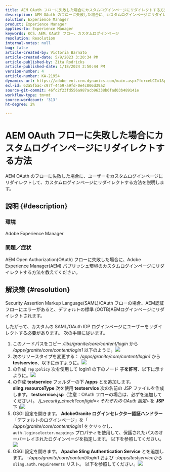 ```yaml
---
title: AEM OAuth フローに失敗した場合にカスタムログインページにリダイレクトする方法
description: AEM OAuth のフローに失敗した場合に、カスタムログインページにリダイレクトする方法を説明します。
solution: Experience Manager
product: Experience Manager
applies-to: Experience Manager
keywords: KCS、AEM、OAuth フロー、カスタムログインページ
resolution: Resolution
internal-notes: null
bug: false
article-created-by: Victoria Barnato
article-created-date: 5/9/2023 3:20:34 PM
article-published-by: Zita Rodricks
article-published-date: 1/18/2024 2:50:44 PM
version-number: 4
article-number: KA-21954
dynamics-url: https://adobe-ent.crm.dynamics.com/main.aspx?forceUCI=1&pagetype=entityrecord&etn=knowledgearticle&id=08a22b08-7dee-ed11-8849-6045bd0065b6
exl-id: 62a5fbac-c97f-4459-a9fd-0e4c806d39a2
source-git-commit: 46fc2f23fd556a987acb96338b6fad03b489141e
workflow-type: tm+mt
source-wordcount: '313'
ht-degree: 2%

---
```


# AEM OAuth フローに失敗した場合にカスタムログインページにリダイレクトする方法


AEM OAuth のフローに失敗した場合に、ユーザーをカスタムログインページにリダイレクトして、カスタムログインページにリダイレクトする方法を説明します。

## 説明 {#description}


### <b>環境</b>

Adobe Experience Manager



### <b>問題／症状</b>

AEM Open Authorization(OAuth) フローに失敗した場合に、Adobe Experience Manager(AEM) パブリッシュ環境のカスタムログインページにリダイレクトする方法を教えてください。


## 解決策 {#resolution}


Security Assertion Markup Language(SAML)/OAuth フローの場合、AEM認証フローにエラーがあると、デフォルトの標準 (OOTB)AEMログインページにリダイレクトされます。

したがって、カスタムの SAML/OAuth IDP ログインページにユーザーをリダイレクトする必要があります。 次の手順に従います。

1. このノードパスをコピー */libs/granite/core/content/login* から */apps/granite/core/content/login1* 以下のように。![](assets/704db5a9-53eb-ed11-a7c6-6045bd006e5a.png)
2. 次のリソースタイプを変更する： */apps/granite/core/content/login1* から <b>testservice</b>、以下に示すように。![](assets/25e0ebb5-ede4-ed11-a7c7-6045bd006a22.png)
3. の作成 `rep:policy` 次を使用して login1 の下のノード <b>子を許可</b>、以下に示すように。![](assets/cc0347ce-ede4-ed11-a7c7-6045bd006a22.png)
4. の作成 <b>testservice</b> フォルダーの下 <b>/apps</b> とを追加します。 <b>sling:resourceType</b> 次を使用 <b>testservice</b> 次の名前の JSP ファイルを作成します。 <b>testservice.jsp</b>（注意：OAuth フローの場合は、必ずを追加してください）。 */j_security_check?configid=`<` それぞれの OAuth 設定`>`* を <b>JSP</b> 下 )![](assets/aec657e1-ede4-ed11-a7c7-6045bd006a22.png)
5. OSGI 設定を開きます。 <b>AdobeGranite ログインセレクター認証ハンドラー</b> 「デフォルトのログインページ」を「 */apps/granite/core/content/login1* をクリックし、 `auth.loginselector.mappings` プロパティを使用して、保護されたパスのオーバーレイされたログインページを指定します。 以下を参照してください。![](assets/b45869f6-ede4-ed11-a7c7-6045bd006a22.png)
6. OSGI 設定を開きます。 <b>Apache Sling Authentication Service</b> とを追加します。 *-/apps/granite/core/content/login1* および *-/apps/testservice*&#x200B;から `sling.auth.requirements` リスト。 以下を参照してください。![](assets/494fad08-eee4-ed11-a7c7-6045bd006a22.png)

